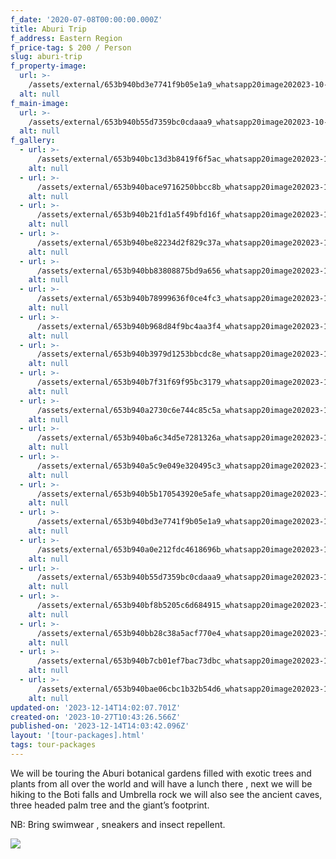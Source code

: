 ```yaml
---
f_date: '2020-07-08T00:00:00.000Z'
title: Aburi Trip
f_address: Eastern Region
f_price-tag: $ 200 / Person
slug: aburi-trip
f_property-image:
  url: >-
    /assets/external/653b940bd3e7741f9b05e1a9_whatsapp20image202023-10-2420at2013.52.47_98a65f59.jpg
  alt: null
f_main-image:
  url: >-
    /assets/external/653b940b55d7359bc0cdaaa9_whatsapp20image202023-10-2420at2013.52.48_4bdae6cd.jpg
  alt: null
f_gallery:
  - url: >-
      /assets/external/653b940bc13d3b8419f6f5ac_whatsapp20image202023-10-2420at2013.46.42_68e891c3.jpg
    alt: null
  - url: >-
      /assets/external/653b940bace9716250bbcc8b_whatsapp20image202023-10-2420at2013.46.45_6ba4f2fc.jpg
    alt: null
  - url: >-
      /assets/external/653b940b21fd1a5f49bfd16f_whatsapp20image202023-10-2420at2013.46.46_23f7da8e.jpg
    alt: null
  - url: >-
      /assets/external/653b940be82234d2f829c37a_whatsapp20image202023-10-2420at2013.46.46_8068abbf.jpg
    alt: null
  - url: >-
      /assets/external/653b940bb83808875bd9a656_whatsapp20image202023-10-2420at2013.46.47_b2317bcc.jpg
    alt: null
  - url: >-
      /assets/external/653b940b78999636f0ce4fc3_whatsapp20image202023-10-2420at2013.46.57_8a169653.jpg
    alt: null
  - url: >-
      /assets/external/653b940b968d84f9bc4aa3f4_whatsapp20image202023-10-2420at2013.47.43_1beacf81.jpg
    alt: null
  - url: >-
      /assets/external/653b940b3979d1253bbcdc8e_whatsapp20image202023-10-2420at2013.47.46_23cea0b6.jpg
    alt: null
  - url: >-
      /assets/external/653b940b7f31f69f95bc3179_whatsapp20image202023-10-2420at2013.47.48_a916fe2f.jpg
    alt: null
  - url: >-
      /assets/external/653b940a2730c6e744c85c5a_whatsapp20image202023-10-2420at2013.47.48_f05bcc82.jpg
    alt: null
  - url: >-
      /assets/external/653b940ba6c34d5e7281326a_whatsapp20image202023-10-2420at2013.48.39_4d4e27cb.jpg
    alt: null
  - url: >-
      /assets/external/653b940a5c9e049e320495c3_whatsapp20image202023-10-2420at2013.48.41_43390619.jpg
    alt: null
  - url: >-
      /assets/external/653b940b5b170543920e5afe_whatsapp20image202023-10-2420at2013.52.42_d32de317.jpg
    alt: null
  - url: >-
      /assets/external/653b940bd3e7741f9b05e1a9_whatsapp20image202023-10-2420at2013.52.47_98a65f59.jpg
    alt: null
  - url: >-
      /assets/external/653b940a0e212fdc4618696b_whatsapp20image202023-10-2420at2013.52.47_03800c8c.jpg
    alt: null
  - url: >-
      /assets/external/653b940b55d7359bc0cdaaa9_whatsapp20image202023-10-2420at2013.52.48_4bdae6cd.jpg
    alt: null
  - url: >-
      /assets/external/653b940bf8b5205c6d684915_whatsapp20image202023-10-2420at2013.52.48_57e58a65.jpg
    alt: null
  - url: >-
      /assets/external/653b940bb28c38a5acf770e4_whatsapp20image202023-10-2420at2013.52.48_699e986e.jpg
    alt: null
  - url: >-
      /assets/external/653b940b7cb01ef7bac73dbc_whatsapp20image202023-10-2420at2013.52.49_007ac657.jpg
    alt: null
  - url: >-
      /assets/external/653b940bae06cbc1b32b54d6_whatsapp20image202023-10-2420at2013.52.49_bda761de.jpg
    alt: null
updated-on: '2023-12-14T14:02:07.701Z'
created-on: '2023-10-27T10:43:26.566Z'
published-on: '2023-12-14T14:03:42.096Z'
layout: '[tour-packages].html'
tags: tour-packages
---
```


We will be touring the Aburi botanical gardens filled with exotic trees and plants from all over the world and will have a lunch there , next we will be hiking to the Boti falls and Umbrella rock we will also see the ancient caves, three headed palm tree and the giant’s footprint.

NB: Bring swimwear , sneakers and insect repellent.

![](/assets/external/657b0aae21741f2b191173fa_k720travel20and20toursl20bank20details.png)
